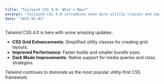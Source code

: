 ```yaml
---
title: "Tailwind CSS 4.0: What's New?"
excerpt: "Tailwind CSS 4.0 introduces even more utility classes and improved performance..."
date: "2025-01-03"
---
```


Tailwind CSS 4.0 is here with some amazing updates:

- **CSS Grid Enhancements**: Simplified utility classes for creating grid layouts.
- **Improved Performance**: Faster builds and smaller bundle sizes.
- **Dark Mode Improvements**: Native support for media queries and class strategies.

Tailwind continues to dominate as the most popular utility-first CSS framework.
